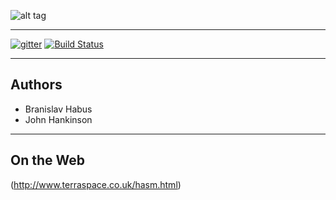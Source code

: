 ![alt tag](http://www.terraspace.co.uk/gfx/uasm.png)

---

[![gitter](https://img.shields.io/badge/gitter-join%20chat%20%E2%86%92-brightgreen.svg?style=flat-square)](https://gitter.im/john-terraspace/HJWASM)
[![Build Status](https://travis-ci.org/Terraspace/HJWasm.svg?branch=master)](https://travis-ci.org/Terraspace/HJWasm)

---

## Authors

* Branislav Habus
* John Hankinson

---

## On the Web

(http://www.terraspace.co.uk/hasm.html)

